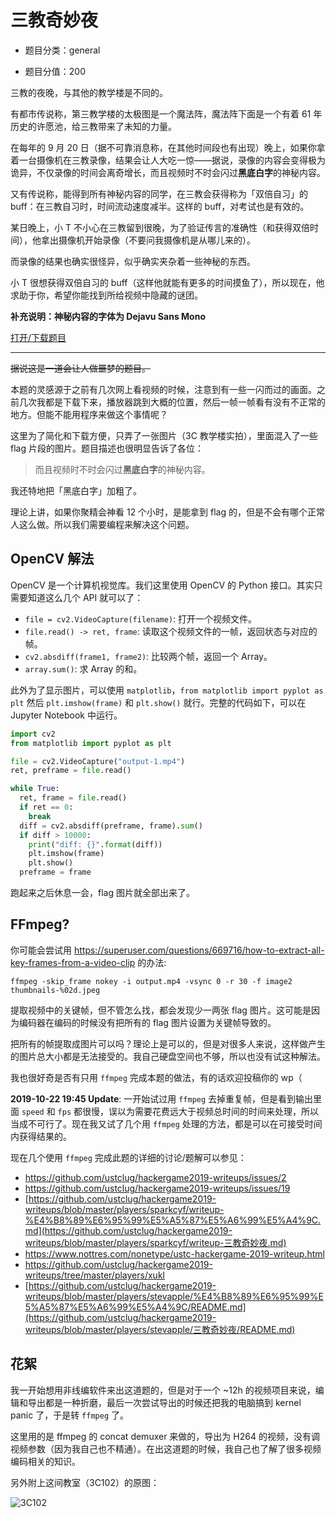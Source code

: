 # 三教奇妙夜

- 题目分类：general

- 题目分值：200

三教的夜晚，与其他的教学楼是不同的。

有都市传说称，第三教学楼的太极图是一个魔法阵，魔法阵下面是一个有着 61 年历史的许愿池，给三教带来了未知的力量。

在每年的 9 月 20 日（据不可靠消息称，在其他时间段也有出现）晚上，如果你拿着一台摄像机在三教录像，结果会让人大吃一惊——据说，录像的内容会变得极为诡异，不仅录像的时间会离奇增长，而且视频时不时会闪过**黑底白字**的神秘内容。

又有传说称，能得到所有神秘内容的同学，在三教会获得称为「双倍自习」的 buff：在三教自习时，时间流动速度减半。这样的 buff，对考试也是有效的。

某日晚上，小 T 不小心在三教留到很晚，为了验证传言的准确性（和获得双倍时间），他拿出摄像机开始录像（不要问我摄像机是从哪儿来的）。

而录像的结果也确实很怪异，似乎确实夹杂着一些神秘的东西。

小 T 很想获得双倍自习的 buff（这样他就能有更多的时间摸鱼了），所以现在，他求助于你，希望你能找到所给视频中隐藏的谜团。

**补充说明：神秘内容的字体为 Dejavu Sans Mono**

[打开/下载题目](src/night.zip)

---

~~据说这是一道会让人做噩梦的题目。~~

本题的灵感源于之前有几次网上看视频的时候，注意到有一些一闪而过的画面。之前几次我都是下载下来，播放器跳到大概的位置，然后一帧一帧看有没有不正常的地方。但能不能用程序来做这个事情呢？

这里为了简化和下载方便，只弄了一张图片（3C 教学楼实拍），里面混入了一些 flag 片段的图片。题目描述也很明显告诉了各位：

> 而且视频时不时会闪过**黑底白字**的神秘内容。

我还特地把「黑底白字」加粗了。

理论上讲，如果你聚精会神看 12 个小时，是能拿到 flag 的，但是不会有哪个正常人这么做。所以我们需要编程来解决这个问题。

## OpenCV 解法

OpenCV 是一个计算机视觉库。我们这里使用 OpenCV 的 Python 接口。其实只需要知道这么几个 API 就可以了：

- `file = cv2.VideoCapture(filename)`: 打开一个视频文件。
- `file.read() -> ret, frame`: 读取这个视频文件的一帧，返回状态与对应的帧。
- `cv2.absdiff(frame1, frame2)`: 比较两个帧，返回一个 Array。
- `array.sum()`: 求 Array 的和。

此外为了显示图片，可以使用 `matplotlib`，`from matplotlib import pyplot as plt` 然后 `plt.imshow(frame)` 和 `plt.show()` 就行。完整的代码如下，可以在 Jupyter Notebook 中运行。

```python
import cv2
from matplotlib import pyplot as plt

file = cv2.VideoCapture("output-1.mp4")
ret, preframe = file.read()

while True:
  ret, frame = file.read()
  if ret == 0:
    break
  diff = cv2.absdiff(preframe, frame).sum()
  if diff > 10000:
    print("diff: {}".format(diff))
    plt.imshow(frame)
    plt.show()
  preframe = frame
```

跑起来之后休息一会，flag 图片就全部出来了。

## FFmpeg?

你可能会尝试用 https://superuser.com/questions/669716/how-to-extract-all-key-frames-from-a-video-clip 的办法:

```
ffmpeg -skip_frame nokey -i output.mp4 -vsync 0 -r 30 -f image2 thumbnails-%02d.jpeg
```

提取视频中的关键帧，但不管怎么找，都会发现少一两张 flag 图片。这可能是因为编码器在编码的时候没有把所有的 flag 图片设置为关键帧导致的。

把所有的帧提取成图片可以吗？理论上是可以的，但是对很多人来说，这样做产生的图片总大小都是无法接受的。我自己硬盘空间也不够，所以也没有试这种解法。

我也很好奇是否有只用 `ffmpeg` 完成本题的做法，有的话欢迎投稿你的 wp（

**2019-10-22 19:45 Update**: 一开始试过用 `ffmpeg` 去掉重复帧，但是看到输出里面 `speed` 和 `fps` 都很慢，误以为需要花费远大于视频总时间的时间来处理，所以当成不可行了。现在我又试了几个用 `ffmpeg` 处理的方法，都是可以在可接受时间内获得结果的。

现在几个使用 `ffmpeg` 完成此题的详细的讨论/题解可以参见：

- https://github.com/ustclug/hackergame2019-writeups/issues/2
- https://github.com/ustclug/hackergame2019-writeups/issues/19
- [https://github.com/ustclug/hackergame2019-writeups/blob/master/players/sparkcyf/writeup-%E4%B8%89%E6%95%99%E5%A5%87%E5%A6%99%E5%A4%9C.md](https://github.com/ustclug/hackergame2019-writeups/blob/master/players/sparkcyf/writeup-三教奇妙夜.md)
- https://www.nottres.com/nonetype/ustc-hackergame-2019-writeup.html
- https://github.com/ustclug/hackergame2019-writeups/tree/master/players/xukl
- [https://github.com/ustclug/hackergame2019-writeups/blob/master/players/stevapple/%E4%B8%89%E6%95%99%E5%A5%87%E5%A6%99%E5%A4%9C/README.md](https://github.com/ustclug/hackergame2019-writeups/blob/master/players/stevapple/三教奇妙夜/README.md)

## 花絮

我一开始想用非线编软件来出这道题的，但是对于一个 ~12h 的视频项目来说，编辑和导出都是一种折磨，最后一次尝试导出的时候还把我的电脑搞到 kernel panic 了，于是转 `ffmpeg` 了。

这里用的是 ffmpeg 的 concat demuxer 来做的，导出为 H264 的视频，没有调视频参数（因为我自己也不精通）。在出这道题的时候，我自己也了解了很多视频编码相关的知识。

另外附上这间教室（3C102）的原图：

![3C102](images/original.jpg)